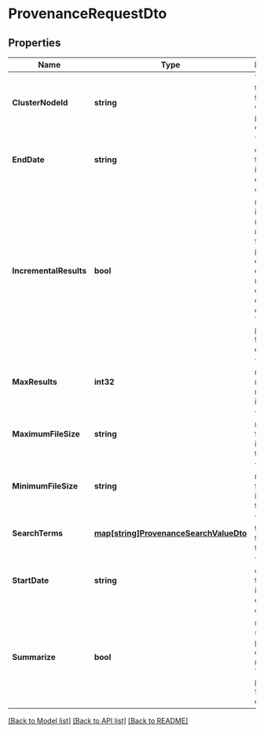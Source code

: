 # ProvenanceRequestDto

## Properties
Name | Type | Description | Notes
------------ | ------------- | ------------- | -------------
**ClusterNodeId** | **string** | The id of the node in the cluster where this provenance originated. | [optional] [default to null]
**EndDate** | **string** | The latest event time to include in the query. | [optional] [default to null]
**IncrementalResults** | **bool** | Whether or not incremental results are returned. If false, provenance events are only returned once the query completes. This property is true by default. | [optional] [default to null]
**MaxResults** | **int32** | The maximum number of results to include. | [optional] [default to null]
**MaximumFileSize** | **string** | The maximum file size to include in the query. | [optional] [default to null]
**MinimumFileSize** | **string** | The minimum file size to include in the query. | [optional] [default to null]
**SearchTerms** | [**map[string]ProvenanceSearchValueDto**](ProvenanceSearchValueDTO.md) | The search terms used to perform the search. | [optional] [default to null]
**StartDate** | **string** | The earliest event time to include in the query. | [optional] [default to null]
**Summarize** | **bool** | Whether or not to summarize provenance events returned. This property is false by default. | [optional] [default to null]

[[Back to Model list]](../README.md#documentation-for-models) [[Back to API list]](../README.md#documentation-for-api-endpoints) [[Back to README]](../README.md)

